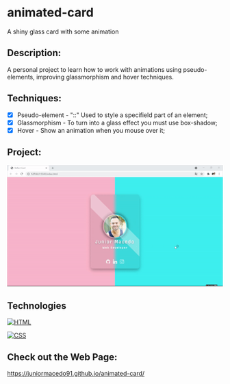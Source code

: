# animated-card
A shiny glass card with some animation

## Description:
A personal project to learn how to work with animations using pseudo-elements, improving glassmorphism and hover techniques.

## Techniques:

 - [x] Pseudo-element - "::" Used to style a specifield part of an element;
 - [x] Glassmorphism - To turn into a glass effect you must use box-shadow;
 - [x] Hover - Show an animation when you mouse over it;

## Project:

<p align="center">
  <img src="animated-card.gif" width="800px">
</p>

## Technologies

[![HTML](https://img.shields.io/badge/HTML-red?style=for-the-badge&logo=HTML5&labelColor=black)](https://github.com/JuniorMacedo91)

[![CSS](https://img.shields.io/badge/CSS3-blue?style=for-the-badge&logo=CSS3&labelColor=black)](https://github.com/JuniorMacedo91)

## Check out the Web Page:
https://juniormacedo91.github.io/animated-card/

